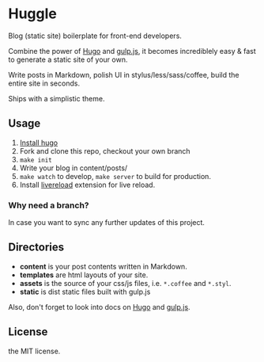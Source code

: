 # Huggle

Blog (static site) boilerplate for front-end developers.

Combine the power of [Hugo](http://hugo.spf13.com/) and [gulp.js](http://gulpjs.com/),
it becomes incrediblely easy & fast to generate a static site of your own.

Write posts in Markdown, polish UI in stylus/less/sass/coffee,
build the entire site in seconds.

Ships with a simplistic theme.

## Usage

1. [Install hugo](http://hugo.spf13.com/overview/installing)
1. Fork and clone this repo, checkout your own branch
1. `make init`
1. Write your blog in content/posts/
1. `make watch` to develop, `make server` to build for production.
1. Install [livereload](https://chrome.google.com/webstore/detail/livereload/jnihajbhpnppcggbcgedagnkighmdlei)
   extension for live reload.

### Why need a branch?

In case you want to sync any further updates of this project.

## Directories

- **content** is your post contents written in Markdown.
- **templates** are html layouts of your site.
- **assets** is the source of your css/js files, i.e. `*.coffee` and `*.styl`.
- **static** is dist static files built with gulp.js

Also, don't forget to look into docs on [Hugo](http://hugo.spf13.com/) and [gulp.js](http://gulpjs.com/).

## License

the MIT license.
